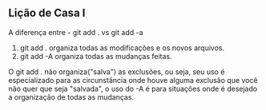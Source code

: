 ## Lição de Casa I

A diferença entre  - git add . vs git add -a

1) git add . organiza todas as modificações e os novos arquivos.
2) git add -A organiza todas as mudanças feitas.

O git add . não organiza("salva") as exclusões, ou seja, seu uso é especializado para as circunstância onde houve alguma exclusão que você não quer que seja "salvada", o uso do -A é para situações onde é desejado a organização de todas as mudanças.